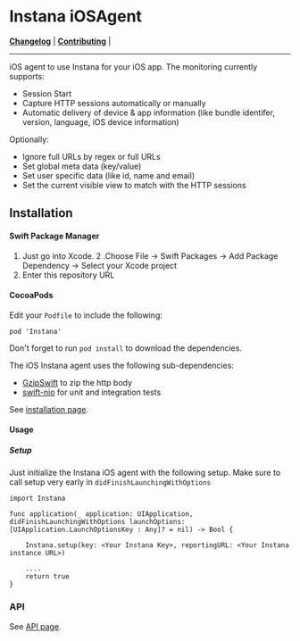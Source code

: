 # Instana iOSAgent

**[Changelog](CHANGELOG.md)** |
**[Contributing](CONTRIBUTING.md)** |

---

iOS agent to use Instana for your iOS app. The monitoring currently supports:

- Session Start
- Capture  HTTP sessions automatically or manually
- Automatic delivery of device & app information (like bundle identifer, version, language, iOS device information)

Optionally:

- Ignore full URLs by regex or full URLs
- Set global meta data (key/value)
- Set user specific data (like id, name and email)
- Set the current visible view to match with the HTTP sessions  


## Installation 

#### Swift Package Manager
1. Just go into Xcode.
2 .Choose File -> Swift Packages -> Add Package Dependency -> Select your Xcode project
3. Enter this repository URL 

#### CocoaPods
Edit your `Podfile` to include the following:

    pod 'Instana'    
Don't forget to run `pod install` to download the dependencies.

The iOS Instana agent uses the following sub-dependencies:
- [GzipSwift](https://github.com/1024jp/GzipSwift) to zip the http body
- [swift-nio](https://github.com/apple/swift-nio) for unit and integration tests


See [installation page](https://docs.instana.io/ecosystem/node-js/installation/).

#### Usage

##### Setup
Just initialize the Instana iOS agent with the following setup. Make sure to call setup very early in `didFinishLaunchingWithOptions`

```
import Instana

func application(_ application: UIApplication, didFinishLaunchingWithOptions launchOptions: [UIApplication.LaunchOptionsKey : Any]? = nil) -> Bool {
	
	Instana.setup(key: <Your Instana Key>, reportingURL: <Your Instana instance URL>)
	
	.... 
	return true
}
```


### API

See [API page](https://docs.instana.io/ecosystem/node-js/api/).
